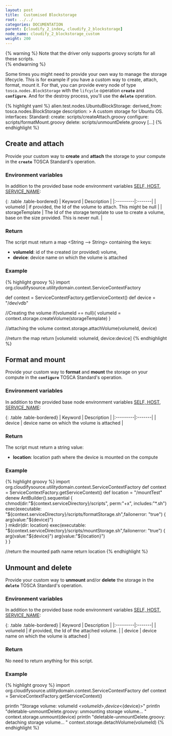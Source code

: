 ```yaml
---
layout: post
title:  Customised Blockstorage
root: ../../
categories: DOCUMENTATION
parent: [cloudify_2_index, cloudify_2_blockstorage]
node_name: cloudify_2_blockstorage_custom
weight: 200
---
```

{% warning %}
Note that the driver only supports groovy scripts for all these scripts.  
{% endwarning %}

Some times you might need to provide your own way to manage the storage lifecycle. This is for example if you have a custom way to create, attach, format, mount it. For that, you can provide every node of type `tosca.nodes.BlockStorage` with the `lifcycle` operation **`create`** and **`configure`**. And for the destroy process, you'll use the **`delete`** operation.

{% highlight yaml %}
alien.test.nodes.UbuntuBlockStorage:
  derived_from: tosca.nodes.BlockStorage
  description: >
    A custom storage for Ubuntu OS.
  interfaces:
    Standard:
      create: scripts/createAttach.groovy
      configure: scripts/formatMount.groovy
      delete: scripts/unmountDelete.groovy
  [...]
{% endhighlight %}

## Create and attach ##
Provide your custom way to **create** and **attach** the storage to your compute in the **`create`** TOSCA Standard's operation. 

### Environment variables ###
In addition to the provided base node environment variables [SELF, HOST, SERVICE_NAME](documentation/cloudify2_driver/inputs_env_vars.html):

{: .table .table-bordered}
| Keyword |  Description |
|:---------|:-------|
| volumeId  |  if provided, the Id of the volume to attach. This might be null |
| storageTemplate |  The Id of the storage template to use to create a volume, base on the size provided. This is never null. |


### Return ###
The script must return a map <String --> String> containing the keys:  

- **volumeId**: id of the created (or provided) volume,
- **device**: device name on which the volume is attached 

### Example ###

{% highlight groovy %}
import org.cloudifysource.utilitydomain.context.ServiceContextFactory

def context = ServiceContextFactory.getServiceContext()
def device = "/dev/vdb"

//Creating the volume
if(volumeId == null){
	volumeId = context.storage.createVolume(storageTemplate)
}

//attaching the volume
context.storage.attachVolume(volumeId, device)

//return the map
return [volumeId: volumeId, device:device]
{% endhighlight %}

## Format and mount ##
Provide your custom way to **format** and **mount** the storage on your compute in the **`configure`** TOSCA Standard's operation. 

### Environment variables ###
In addition to the provided base node environment variables [SELF, HOST, SERVICE_NAME](documentation/cloudify2_driver/inputs_env_vars.html):

{: .table .table-bordered}
| Keyword | Description |
|:---------|:-------|
| device  |  device name on which the volume is attached |

### Return ###
The script must return a string value:  

- **location**: location path where the device is mounted on the compute 


### Example ###

{% highlight groovy %}
import org.cloudifysource.utilitydomain.context.ServiceContextFactory
def context = ServiceContextFactory.getServiceContext()
def location = "/mountTest"
denew AntBuilder().sequential {
  chmod(dir:"${context.serviceDirectory}/scripts", perm:"+x", includes:"*.sh")
  exec(executable: "${context.serviceDirectory}/scripts/formatStorage.sh",failonerror: "true") {
    arg(value:"${device}")			
  }
  mkdir(dir: location)
  exec(executable: "${context.serviceDirectory}/scripts/mountStorage.sh",failonerror: "true") {
    arg(value:"${device}")			
    arg(value:"${location}")			
  }
}

//return the mounted path name
return location
{% endhighlight %}


## Unmount and delete ##
Provide your custom way to **unmount** and/or **delete** the storage in the **`delete`** TOSCA Standard's operation. 

### Environment variables ###
In addition to the provided base node environment variables [SELF, HOST, SERVICE_NAME](documentation/cloudify2_driver/inputs_env_vars.html):

{: .table .table-bordered}
| Keyword |  Description |
|:---------|:-------|
| volumeId  |  if provided, the Id of the attached volume. |
| device  |  device name on which the volume is attached |

### Return ###
No need to return anything for this script.  


### Example ###

{% highlight groovy %}
import org.cloudifysource.utilitydomain.context.ServiceContextFactory
def context = ServiceContextFactory.getServiceContext()

println "Storage volume: volumeId <${volumeId}>, device <${device}>"
println "deletable-unmountDelete.groovy: unmounting storage volume... "
context.storage.unmount(device)
println "deletable-unmountDelete.groovy: detaching storage volume... "
context.storage.detachVolume(volumeId) 
{% endhighlight %}